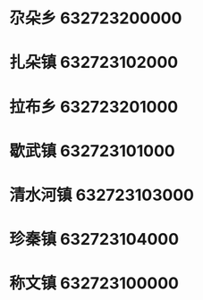 # 尕朵乡 632723200000
# 扎朵镇 632723102000
# 拉布乡 632723201000
# 歇武镇 632723101000
# 清水河镇 632723103000
# 珍秦镇 632723104000
# 称文镇 632723100000
